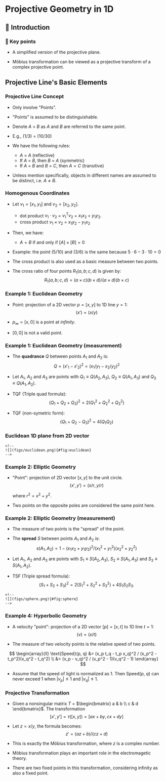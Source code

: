 # Projective Geometry in 1D

## 👋 Introduction

### 🔑 Key points

-   A simplified version of the projective plane.

-   Möbius transformation can be viewed as a projective transform of a
    complex projective point.


## Projective Line's Basic Elements

### Projective Line Concept

-   Only involve "Points".

-   "Points" is assumed to be distinguishable.

-   Denote $A$ = $B$ as $A$ and $B$ are referred to the same point.

-   E.g., $(1/3)$ = $(10/30)$

-   We have the following rules:

    -   $A$ = $A$ (reflective)
    -   If $A$ = $B$, then $B$ = $A$ (symmetric)
    -   If $A$ = $B$ and $B$ = $C$, then $A = C$ (transitive)

-   Unless mention specifically, objects in different names are assumed
    to be distinct, i.e. $A \neq B$.

### Homogenous Coordinates

-   Let $v_1 = [x_1, y_1]$ and $v_2 = [x_2, y_2]$.

    -   dot product $v_1 \cdot v_2$ = $v_1^\mathsf{T} v_2$ =
        $x_1 x_2 + y_1 y_2$.
    -   cross product $v_1 \times v_2$ = $x_1 y_2 - y_1 x_2$

-   Then, we have:

    -   $A = B$ if and only if $[A] \times [B] = 0$

-   Example: the point $(5/10)$ and $(3/6)$ is the same because
    $5 \cdot 6 - 3 \cdot 10 = 0$

-   The cross product is also used as a basic measure between two
    points.

-   The cross ratio of four points $R_1(a, b; c, d)$ is given by:
    $$R_1(a, b; c, d) = (a \times c)(b \times d)/(a \times d)(b \times c)$$

### Example 1: Euclidean Geometry

-   Point: projection of a 2D vector $p = [x, y]$ to 1D line $y = 1$:
    $$(x') = (x/y)$$

-   $p_\infty = [x, 0]$ is a point at *infinity*.

-   $[0, 0]$ is not a valid point.

### Example 1: Euclidean Geometry (measurement)

-   The **quadrance** $Q$ between points $A_1$ and $A_2$ is:
    $$Q = (x'_1 - x'_2)^2 = (x_1 / y_1 - x_2 / y_2)^2$$

-   Let $A_1$, $A_2$ and $A_3$ are points with $Q_1 \equiv Q(A_2, A_3)$,
    $Q_2 \equiv Q(A_1, A_3)$ and $Q_3 \equiv Q(A_1, A_2)$.

-   TQF (Triple quad formula):
    $$(Q_1 + Q_2 + Q_3)^2 = 2(Q_1^2 + Q_2^2 + Q_3^2)$$

-   TQF (non-symetric form): $$(Q_1 + Q_2 - Q_3)^2 = 4(Q_1 Q_2)$$

### Euclidean 1D plane from 2D vector

```{=html}
<!--
![](figs/euclidean.png){#fig:euclidean}
-->
```
### Example 2: Elliptic Geometry

-   "Point": projection of 2D vector $[x, y]$ to the unit circle.
    $$(x', y') = (x/r, y/r)$$

    where $r^2 = x^2 + y^2$.

-   Two points on the opposite poles are considered the same point here.

### Example 2: Elliptic Geometry (measurement)

-   The measure of two points is the "spread" of the point.

-   The **spread** $S$ between points $A_1$ and $A_2$ is:
    $$s(A_1, A_2) = 1 - (x_1 x_2 + y_1 y_2)^2 / (x_1^2 + y_1^2)(x_2^2 + y_2^2)$$

-   Let $A_1$, $A_2$ and $A_3$ are points with $S_1 \equiv S(A_2, A_3)$,
    $S_2 \equiv S(A_1, A_3)$ and $S_3 \equiv S(A_1, A_2)$.

-   TSF (Triple spread formula):
    $$(S_1 + S_2 + S_3)^2 = 2(S_1^2 + S_2^2 + S_3^2) + 4 S_1 S_2 S_3.$$

```{=html}
<!--
![](figs/sphere.png){#fig:sphere}
-->
```
### Example 4: Hyperbolic Geometry

-   A velocity "point": projection of a 2D vector $[p] = [x, t]$ to 1D
    line $t = 1$: $$(v) = (x/t)$$

-   The measure of two velocity points is the relative speed of two
    points.

$$
\begin{array}{ll}
  \text{Speed}(p, q) &= (x_p t_q - t_p x_q)^2 / (x_p^2 - t_p^2)(x_q^2 - t_q^2) \\
    &= (v_p - v_q)^2 / (v_p^2 - 1)(v_q^2 - 1)
\end{array}
$$

-   Assume that the speed of light is normalized as 1. Then Speed($p$,
    $q$) can never exceed 1 when $|v_p| \leq 1$ and $|v_q| \leq 1$.

### Projective Transformation

-   Given a nonsingular matrix $T$ =
    $\begin{bmatrix} a & b \\ c & d \end{bmatrix}$. The transformation
    $$[x', y'] = \tau([x, y]) = [a x + b y, c x + d y]$$

-   Let $z = x/y$, the formula becomes: $$z' = (a z + b)/(c z + d)$$

-   This is exactly the Möbius transformation, where $z$ is a complex
    number.

-   Möbius transformation plays an important role in the electromagetic
    theory.

-   There are two fixed points in this transformation, considering
    infinity as also a fixed point.
